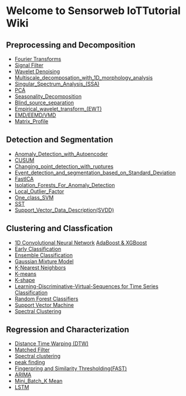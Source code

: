 # Welcome to Sensorweb IoTTutorial Wiki



## Preprocessing and Decomposition
* [Fourier Transforms](https://colab.research.google.com/github/iotanalytics/IoTTutorial/blob/main/code/preprocessing_and_decomposition/FourierTransform.ipynb)
* [Signal Filter](https://colab.research.google.com/github/iotanalytics/IoTTutorial/blob/main/code/preprocessing_and_decomposition/Signal_Filters.ipynb)
* [Wavelet Denoising](https://colab.research.google.com/github/iotanalytics/IoTTutorial/blob/main/code/preprocessing_and_decomposition/Wavelet_Denoising.ipynb)
* [Multiscale_decomposation_with_1D_morphology_analysis](https://colab.research.google.com/github/iotanalytics/IoTTutorial/blob/main/code/preprocessing_and_decomposition/Multiscale_decomposation_with_1D_morphology_analysis.ipynb)
* [Singular_Spectrum_Analysis_(SSA)](https://colab.research.google.com/github/iotanalytics/IoTTutorial/blob/main/code/preprocessing_and_decomposition/Singular_Spectrum_Analysis_(SSA).ipynb)
* [PCA](https://colab.research.google.com/github/iotanalytics/IoTTutorial/blob/main/code/preprocessing_and_decomposition/PCA.ipynb)
* [Seasonality_Decomposition](https://colab.research.google.com/github/iotanalytics/IoTTutorial/blob/main/code/preprocessing_and_decomposition/Seasonality_Decomposition.ipynb)
* [Blind_source_separation](https://colab.research.google.com/github/iotanalytics/IoTTutorial/blob/main/code/preprocessing_and_decomposition/Blind_source_separation.ipynb)
* [Empirical_wavelet_transform_(EWT)](https://colab.research.google.com/github/iotanalytics/IoTTutorial/blob/main/code/preprocessing_and_decomposition/Empirical_wavelet_transform_(EWT).ipynb)
* [EMD/EEMD/VMD](https://colab.research.google.com/github/iotanalytics/IoTTutorial/blob/main/code/preprocessing_and_decomposition/EMD_EEMD_vs_VMD.ipynb)
* [Matrix_Profile](https://colab.research.google.com/github/iotanalytics/IoTTutorial/blob/main/code/preprocessing_and_decomposition/Matrix_Profile.ipynb)
<!-- * [Orthogonal_Matching_Pursuit](https://colab.research.google.com/github/iotanalytics/IoTTutorial/blob/main/code/preprocessing_and_decomposition/Orthogonal_Matching_Pursuit.ipynb) -->


## Detection and Segmentation
* [Anomaly_Detection_with_Autoencoder](https://colab.research.google.com/github/iotanalytics/IoTTutorial/blob/main/code/detection_and_segmentation/Anomaly_Detection_with_Autoencoder_.ipynb)
* [CUSUM](https://colab.research.google.com/github/iotanalytics/IoTTutorial/blob/main/code/detection_and_segmentation/CUSUM.ipynb)
* [Changing_point_detection_with_ruptures](https://colab.research.google.com/github/iotanalytics/IoTTutorial/blob/main/code/detection_and_segmentation/Changing_point_detection_with_ruptures.ipynb)
* [Event_detection_and_segmentation_based_on_Standard_Deviation](https://colab.research.google.com/github/iotanalytics/IoTTutorial/blob/main/code/detection_and_segmentation/Event_detection_and_segmentation_based_on_Standard_Deviation.ipynb)
* [FastICA](https://colab.research.google.com/github/iotanalytics/IoTTutorial/blob/main/code/detection_and_segmentation/FastICA.ipynb)
* [Isolation_Forests_For_Anomaly_Detection](https://colab.research.google.com/github/iotanalytics/IoTTutorial/blob/main/code/detection_and_segmentation/Isolation_Forests_For_Anomaly_Detection.ipynb)
* [Local_Outlier_Factor](https://colab.research.google.com/github/iotanalytics/IoTTutorial/blob/main/code/detection_and_segmentation/Local_Outlier_Factor.ipynb)
* [One_class_SVM](https://colab.research.google.com/github/iotanalytics/IoTTutorial/blob/main/code/detection_and_segmentation/One_class_SVM.ipynb)
* [SST](https://colab.research.google.com/github/iotanalytics/IoTTutorial/blob/main/code/detection_and_segmentation/SST.ipynb)
* [Support_Vector_Data_Description(SVDD)](https://colab.research.google.com/github/iotanalytics/IoTTutorial/blob/main/code/detection_and_segmentation/Support_Vector_Data_Description.ipynb)


## Clustering and Classfication
* [1D Convolutional Neural Network](https://colab.research.google.com/github/iotanalytics/IoTTutorial/blob/main/code/clustering_and_classification/1D_CNN.ipynb)
[AdaBoost & XGBoost](https://colab.research.google.com/github/iotanalytics/IoTTutorial/blob/main/code/clustering_and_classification/AdaBoost_XGBoost.ipynb)
* [Early Classification](https://colab.research.google.com/github/iotanalytics/IoTTutorial/blob/main/code/clustering_and_classification/EarlyClassification.ipynb)
* [Ensemble Classification](https://colab.research.google.com/github/iotanalytics/IoTTutorial/blob/main/code/clustering_and_classification/EnsembleClassification.ipynb)
* [Gaussian Mixture Model](https://colab.research.google.com/github/iotanalytics/IoTTutorial/blob/main/code/clustering_and_classification/GMM.ipynb)
* [K-Nearest Neighbors](https://colab.research.google.com/github/iotanalytics/IoTTutorial/blob/main/code/clustering_and_classification/KNN.ipynb)
* [K-means](https://colab.research.google.com/github/iotanalytics/IoTTutorial/blob/main/code/clustering_and_classification/Kmeans.ipynb)
* [K-shape](https://colab.research.google.com/github/iotanalytics/IoTTutorial/blob/main/code/clustering_and_classification/Kshape.ipynb)
* [Learning-Discriminative-Virtual-Sequences for Time Series Classification](https://colab.research.google.com/github/iotanalytics/IoTTutorial/blob/main/code/clustering_and_classification/LDVS.ipynb)
* [Random Forest Classifiers](https://colab.research.google.com/github/iotanalytics/IoTTutorial/blob/main/code/clustering_and_classification/RandomForrestClassifiers.ipynb)
* [Support Vector Machine](https://colab.research.google.com/github/iotanalytics/IoTTutorial/blob/main/code/clustering_and_classification/SVM.ipynb)
* [Spectral Clustering](https://colab.research.google.com/github/iotanalytics/IoTTutorial/blob/main/code/clustering_and_classification/SpectralClustering.ipynb)

<!-- ## Prediction -->


## Regression and Characterization
* [Distance Time Warping (DTW)](https://colab.research.google.com/github/iotanalytics/IoTTutorial/blob/main/code/regression_and_characterization/DTW.ipynb)
* [Matched Filter](https://colab.research.google.com/github/iotanalytics/IoTTutorial/blob/main/code/regression_and_characterization/matched_filter.ipynb)
* [Spectral clustering](https://colab.research.google.com/github/iotanalytics/IoTTutorial/blob/main/code/regression_and_characterization/spectral_clustering.ipynb)
* [peak finding](https://colab.research.google.com/github/iotanalytics/IoTTutorial/blob/main/code/regression_and_characterization/peak_finding.ipynb)
* [Fingerpring and Similarity Thresholding(FAST)](https://colab.research.google.com/github/iotanalytics/IoTTutorial/blob/main/code/regression_and_characterization/FAST.ipynb)
* [ARIMA](https://colab.research.google.com/github/iotanalytics/IoTTutorial/blob/main/code/detection_and_segmentation/ARIMA.ipynb)
* [Mini_Batch_K Mean](https://colab.research.google.com/github/iotanalytics/IoTTutorial/blob/main/code/prediction/Mini_Batch_Mean.ipynb)
* [LSTM](https://colab.research.google.com/github/iotanalytics/IoTTutorial/blob/main/code/regression_and_characterization/LSTM.ipynb)




<!-- You can use the [editor on GitHub](https://github.com/iotanalytics/IoTTutorial/edit/main/docs/index.md) to maintain and preview the content for your website in Markdown files.

Whenever you commit to this repository, GitHub Pages will run [Jekyll](https://jekyllrb.com/) to rebuild the pages in your site, from the content in your Markdown files.

### Markdown

Markdown is a lightweight and easy-to-use syntax for styling your writing. It includes conventions for

```markdown
Syntax highlighted code block

# Header 1
## Header 2
### Header 3

- Bulleted
- List

1. Numbered
2. List

**Bold** and _Italic_ and `Code` text

[Link](url) and ![Image](src)
```

For more details see [GitHub Flavored Markdown](https://guides.github.com/features/mastering-markdown/).

### Jekyll Themes

Your Pages site will use the layout and styles from the Jekyll theme you have selected in your [repository settings](https://github.com/iotanalytics/IoTTutorial/settings/pages). The name of this theme is saved in the Jekyll `_config.yml` configuration file.

### Support or Contact

Having trouble with Pages? Check out our [documentation](https://docs.github.com/categories/github-pages-basics/) or [contact support](https://support.github.com/contact) and we’ll help you sort it out. -->
